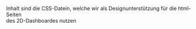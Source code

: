 Inhalt sind die CSS-Datein, welche wir als Designunterstützung für die html-Seiten  
des 2D-Dashboardes nutzen